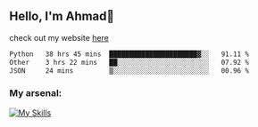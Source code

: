 
## Hello, I'm Ahmad👋

check out my website [here](https://ahmadalwi.com/)

<!--START_SECTION:waka-->

```txt
Python   38 hrs 45 mins  ██████████████████████▓░░   91.11 %
Other    3 hrs 22 mins   ██░░░░░░░░░░░░░░░░░░░░░░░   07.92 %
JSON     24 mins         ▒░░░░░░░░░░░░░░░░░░░░░░░░   00.96 %
```

<!--END_SECTION:waka-->

### My arsenal:

[![My Skills](https://skillicons.dev/icons?i=js,ts,py,go,react,nextjs,svelte,nodejs,django,tailwind,html,css,sass,firebase,mongodb,postgres,mysql,redis,git,github,docker,vscode,figma,godot)](https://skillicons.dev)
